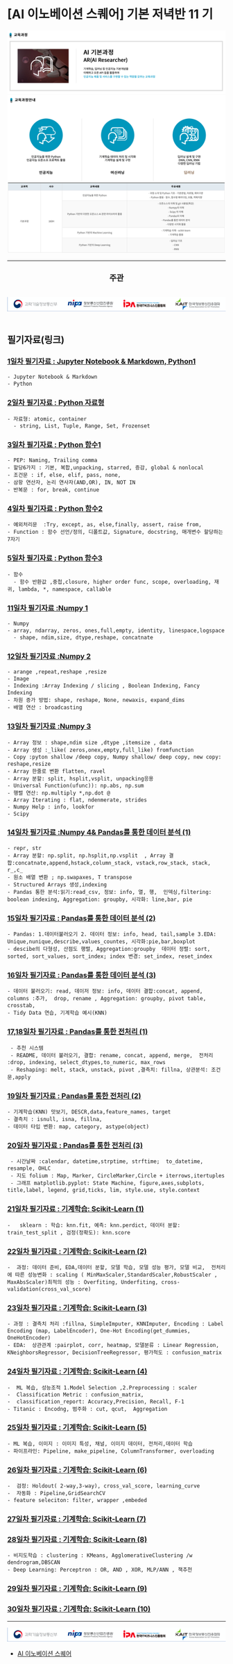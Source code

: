 # [AI 이노베이션 스퀘어] 기본 저녁반 11 기

<img src='img/basic.png' />

<img src='img/course.png' />

<img src='img/table.png' />

---
<div align="center">
  <h2 style='font-weight: bold; font-size:18px;'>주관</h2>
  <a href='https://www.msit.go.kr/web/main/main.do'>
  </a>
  &nbsp;&nbsp;&nbsp;
  <a href='https://ai.koipa.or.kr/'>
    <img src='img/org.png' />
  </a>
</div>
<br/>


## 필기자료(링크)
 
### [1일차 필기자료 : Jupyter Notebook & Markdown, Python1](https://github.com/hysKim1/AI_Fundamental/blob/master/200701_11%EA%B8%B0_%EA%B8%B0%EB%B3%B8%EC%A0%80%EB%85%81%EB%B0%98_%ED%95%84%EA%B8%B01.ipynb)
    - Jupyter Notebook & Markdown
    - Python
    
### [2일차 필기자료 : Python 자료형 ](https://github.com/hysKim1/AI_Fundamental/blob/master/200702_11기_기본저녁반_필기.ipynb)
    - 자료형: atomic, container
      - string, List, Tuple, Range, Set, Frozenset
    
    
### [3일차 필기자료 : Python 함수1](https://github.com/hysKim1/AI_Fundamental/blob/master/200703_11기_기본저녁반_필기.ipynb)
    - PEP: Naming, Trailing comma
    - 할당6가지 : 기본, 복합,unpacking, starred, 증감, global & nonlocal
    - 조건문 : if, else, elif, pass, none, 
    - 삼항 연산자, 논리 연사자(AND,OR), IN, NOT IN
    - 반복문 : for, break, continue
    
### [4일차 필기자료 : Python 함수2](https://github.com/hysKim1/AI_Fundamental/blob/master/200706_11기_기본저녁반_필기.ipynb)
    - 예외처리문  :Try, except, as, else,finally, assert, raise from, 
    - Function : 함수 선언/정의, 디폴트값, Signature, docstring, 매개변수 할당하는 7자기 

### [5일차 필기자료 : Python 함수3](https://github.com/hysKim1/AI_Fundamental/blob/master/200707_11기_기본저녁반_필기.ipynb)
    - 함수
      - 함수 반환값 ,중첩,closure, higher order func, scope, overloading, 재귀, lambda, *, namespace, callable

    
### [11일차 필기자료 :Numpy 1](https://github.com/hysKim1/AI_Fundamental/blob/master/200715_11기_기본저녁반필기.ipynb)
    - Numpy
    - array, ndarray, zeros, ones,full,empty, identity, linespace,logspace
      - shape, ndim,size, dtype,reshape, concatnate
### [12일차 필기자료 :Numpy 2](https://github.com/hysKim1/AI_Fundamental/blob/master/200716_11기_기본저녁반_필기.ipynb)
    - arange ,repeat,reshape ,resize 
    - Image
    - Indexing :Array Indexing / slicing , Boolean Indexing, Fancy Indexing
    - 차원 증가 방법: shape, reshape, None, newaxis, expand_dims
    - 배열 연산 : broadcasting

### [13일차 필기자료 :Numpy 3](https://github.com/hysKim1/AI_Fundamental/blob/master/200717_11기_기본저녁반_필기.ipynb)
    - Array 정보 : shape,ndim size ,dtype ,itemsize , data
    - Array 생성 :_like( zeros,onex,empty,full_like) fromfunction
    - Copy :pyton shallow /deep copy, Numpy shallow/ deep copy, new copy: reshape,resize
    - Array 한줄로 변환 flatten, ravel
    - Array 분할: split, hsplit,vsplit, unpacking응용
    - Universal Function(ufunc)): np.abs, np.sum
    - 행렬 연산: np.multiply *,np.dot @
    - Array Iterating : flat, ndenmerate, strides
    - Numpy Help : info, lookfor
    - Scipy
    
### [14일차 필기자료 :Numpy 4& 	Pandas를 통한 데이터 분석 (1)](https://github.com/hysKim1/AI_Fundamental/blob/master/200720_11기_기본저녁반_필기.ipynb)
    - repr, str
    - Array 분할: np.split, np.hsplit,np.vsplit  , Array 결합:concatnate,append,hstack,column_stack, vstack,row_stack, stack, r_,c_
    - 원소 배열 변환 ; np.swapaxes, T transpose
    - Structured Arrays 생성,indexing
    - Pandas 통한 분석:읽기:read_csv, 정보: info, 열, 행,  인덱싱,filtering: boolean indexing, Aggregation: groupby, 시각화: line,bar, pie
    
### [15일차 필기자료 : 	Pandas를 통한 데이터 분석 (2) ](https://github.com/hysKim1/AI_Fundamental/blob/master/200721_11%E1%84%80%E1%85%B5_%E1%84%80%E1%85%B5%E1%84%87%E1%85%A9%E1%86%AB%E1%84%8C%E1%85%A5%E1%84%82%E1%85%A7%E1%86%A8%E1%84%87%E1%85%A1%E1%86%AB_%E1%84%91%E1%85%B5%E1%86%AF%E1%84%80%E1%85%B5.ipynb)
    - Pandas: 1.데이터불러오기 2. 데이터 정보: info, head, tail,sample 3.EDA: Unique,nunique,describe,values_countes, 시각화:pie,bar,boxplot
    - descibe의 다형성, 산점도 행렬, Aggregation:groupby  데이터 정렬: sort, sorted, sort_values, sort_index; index 변경: set_index, reset_index
### [16일차 필기자료 : 	Pandas를 통한 데이터 분석 (3)](https://github.com/hysKim1/AI_Fundamental/blob/master/200722_11%EA%B8%B0_%EA%B8%B0%EB%B3%B8%EC%A0%80%EB%85%81%EB%B0%98_%ED%95%84%EA%B8%B0.ipynb)
    - 데이터 불러오기: read, 데이저 정보: info, 데이터 결합:concat, append, columns :추가,  drop, rename , Aggregation: groupby, pivot table, crosstab, 
    - Tidy Data 연습, 기계학습 예시(KNN)
### [17,18일차 필기자료 : Pandas를 통한 전처리 (1) ](https://github.com/hysKim1/AI_Fundamental/blob/master/200723_11%EA%B8%B0_%EA%B8%B0%EB%B3%B8%EC%A0%80%EB%85%81%EB%B0%98_%ED%95%84%EA%B8%B0.ipynb)
     - 추천 시스템
     - README, 데이터 불러오기, 결합: rename, concat, append, merge,  전처리 :drop, indexing, select_dtypes,to_numeric, max_rows
     - Reshaping: melt, stack, unstack, pivot ,결측치: fillna, 상관분석: 조건문,apply
### [19일차 필기자료 : Pandas를 통한 전처리 (2)](https://github.com/hysKim1/AI_Fundamental/blob/master/200727_11%EA%B8%B0_%EA%B8%B0%EB%B3%B8%EC%A0%80%EB%85%81%EB%B0%98_%ED%95%84%EA%B8%B0.ipynb)
    - 기계학습(KNN) 맛보기, DESCR,data,feature_names, target
    - 결측치 : isnull, isna, fillna, 
    - 데이터 타입 변환: map, category, astype(object)
    
### [20일차 필기자료 : Pandas를 통한 전처리 (3)]( https://github.com/hysKim1/AI_Fundamental/blob/master/200728_11%EA%B8%B0_%EA%B8%B0%EB%B3%B8%EC%A0%80%EB%85%81%EB%B0%98_%ED%95%84%EA%B8%B0.ipynb)
     - 시간날짜 :calendar, datetime,strptime, strftime;  to_datetime, resample, OHLC
     - 지도 folium : Map, Marker, CircleMarker,Circle + iterrows,itertuples
     - 그래프 matplotlib.pyplot: State Machine, figure,axes,subplots, title,label, legend, grid,ticks, lim, style.use, style.context 
### [21일차 필기자료 : 기계학습: Scikit-Learn (1)](https://github.com/hysKim1/AI_Fundamental/blob/master/200729_11%EA%B8%B0_%EA%B8%B0%EB%B3%B8%EC%A0%80%EB%85%81%EB%B0%98_%ED%95%84%EA%B8%B0.ipynb)
    -   sklearn : 학습: knn.fit, 예측: knn.perdict, 데이터 분할: train_test_split , 검정(정확도): knn.score
    
### [22일차 필기자료 : 기계학습: Scikit-Learn (2)](https://github.com/hysKim1/AI_Fundamental/blob/master/200730_11%EA%B8%B0_%EA%B8%B0%EB%B3%B8%EC%A0%80%EB%85%81%EB%B0%98_%ED%95%84%EA%B8%B0.ipynb )
    -  과정: 데이터 준비, EDA,데이터 분할, 모델 학습, 모델 성능 평가, 모델 비교,  전처리에 따른 성능변화 : scaling ( MinMaxScaler,StandardScaler,RobustScaler , MaxAbsScaler)최적의 성능 : Overfiting, Underfiting, cross-validation(cross_val_score)
### [23일차 필기자료 : 기계학습: Scikit-Learn (3)]( https://github.com/hysKim1/AI_Fundamental/blob/master/200731_11%EA%B8%B0_%EA%B8%B0%EB%B3%B8%EC%A0%80%EB%85%81%EB%B0%98_%ED%95%84%EA%B8%B0.ipynb)
    - 과정 : 결측치 처리 :fillna, SimpleImputer, KNNImputer, Encoding : Label Encoding (map, LabelEncoder), One-Hot Encoding(get_dummies, OneHotEncoder)
    - EDA:  상관관계 :pairplot, corr, heatmap, 모델분류 : Linear Regression, KNeighborsRegressor, DecisionTreeRegressor, 평가척도 : confusion_matrix
### [24일차 필기자료 : 기계학습: Scikit-Learn (4)]( https://github.com/hysKim1/AI_Fundamental/blob/master/200803_11%EA%B8%B0_%EA%B8%B0%EB%B3%B8%EC%A0%80%EB%85%81%EB%B0%98_%ED%95%84%EA%B8%B0.ipynb)
    -  ML 복습, 성능조적 1.Model Selection ,2.Preprocessing : scaler
    -  Classification Metric : confusion_matrix, 
    -  classification_report: Accuracy,Precision, Recall, F-1
    - Titanic : Encodng, 범주화 : cut, qcut,  Aggregation
### [25일차 필기자료 : 기계학습: Scikit-Learn (5)](https://github.com/hysKim1/AI_Fundamental/blob/master/200804_11%EA%B8%B0_%EA%B8%B0%EB%B3%B8%EC%A0%80%EB%85%81%EB%B0%98_%ED%95%84%EA%B8%B0.ipynb )
    - ML 복습, 이미지 : 이미지 특성, 채널, 이미지 데이터, 전처리,데이터 학습 
    - 파이프라인: Pipeline, make_pipeline, ColumnTransformer, overloading
### [26일차 필기자료 : 기계학습: Scikit-Learn (6)](https://github.com/hysKim1/AI_Fundamental/blob/master/200805_11%EA%B8%B0_%EA%B8%B0%EB%B3%B8%EC%A0%80%EB%85%81%EB%B0%98_%ED%95%84%EA%B8%B0.ipynb )
    -  검정: Holdout( 2-way,3-way), cross_val_score, learning_curve
    -  자동화 : Pipeline,GridSearchCV
    - feature seleciton: filter, wrapper ,embeded
### [27일차 필기자료 : 기계학습: Scikit-Learn (7)]( )
### [28일차 필기자료 : 기계학습: Scikit-Learn (8)](https://github.com/hysKim1/AI_Fundamental/blob/master/200807_11기_기본저녁반_필기.ipynb )
    - 비지도학습 : clustering : KMeans, AgglomerativeClustering /w dendrogram,DBSCAN 
    - Deep Learning: Perceptron : OR, AND , XOR, MLP/ANN , 책추천
### [29일차 필기자료 : 기계학습: Scikit-Learn (9)]( )
### [30일차 필기자료 : 기계학습: Scikit-Learn (10)]( )

--- 
<img src='img/org.png' />

- [AI 이노베이션 스퀘어](https://ai.koipa.or.kr/)
